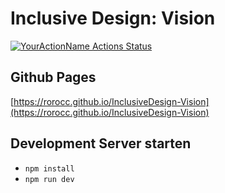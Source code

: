 # Inclusive Design: Vision

[![YourActionName Actions Status](https://github.com/rorocc/InclusiveDesign-Vision/workflows/Build%20Github%20Pages/badge.svg)](https://github.com/rorocc/InclusiveDesign-Vision/actions)

## Github Pages

[https://rorocc.github.io/InclusiveDesign-Vision](https://rorocc.github.io/InclusiveDesign-Vision)
## Development Server starten

- `npm install`
- `npm run dev`
